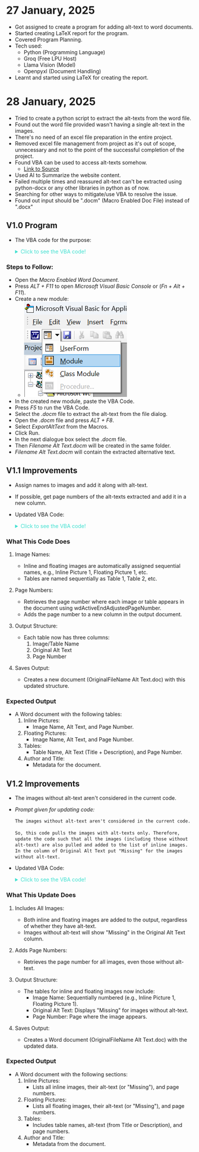 # 27 January, 2025

- Got assigned to create a program for adding alt-text to word documents.
- Started creating LaTeX report for the program.
- Covered Program Planning.
- Tech used:
    - Python (Programming Language)
    - Groq (Free LPU Host)
    - Llama Vision (Model)
    - Openpyxl (Document Handling)
- Learnt and started using LaTeX for creating the report.

# 28 January, 2025

- Tried to create a python script to extract the alt-texts from the word file.
- Found out the word file provided wasn't having a single alt-text in the images.
- There's no need of an excel file preparation in the entire project.
- Removed excel file management from project as it's out of scope, unnecessary and not to the point of the successful completion of the project.
- Found VBA can be used to access alt-texts somehow.
    - [Link to Source](https://answers.microsoft.com/en-us/msoffice/forum/all/need-to-extract-alt-text-for-images-and-tables-in/0b46c9a6-4a4a-4243-b53d-e17adc824699)
- Used AI to Summarize the website content.
- Failed multiple times and reassured alt-text can't be extracted using python-docx or any other libraries in python as of now.
- Searching for other ways to mitigate/use VBA to resolve the issue.
- Found out input should be ".docm" (Macro Enabled Doc File) instead of ".docx"

## V1.0 Program

- The VBA code for the purpose:
  
    <details>
    <summary style="color: turquoise;">Click to see the VBA code!</summary>
  
  ```vba
  Sub ExportAltText()

      Dim strPictures As String
      Dim docPictures As Document
      Dim docTranslate As Document
      Dim objInlinePic As InlineShape
      Dim objFloatPic As Shape
      Dim objTable As Table ' in docPictures
      Dim strTblAlt As String
      Dim tblTranslate1 As Table ' in docTranslate
      Dim tblTranslate2 As Table
      Dim tblTranslate3 As Table
      Dim tblTranslate4 As Table
      Dim tblLoop As Table
      Dim rowCurrent As Row
      Dim oRg As Range

      MsgBox "In the next dialog, select the file containing " & _
             "the pictures whose alt text will be translated."

      strPictures = GetFileName()

      If strPictures = "" Then Exit Sub

      On Error GoTo BadInputFile
      Set docPictures = Documents.Open(FileName:=strPictures)
      Set docTranslate = Documents.Add

      With docTranslate
          ' Set up header and footer in translation document
          .Sections(1).Headers(wdHeaderFooterPrimary).Range.Text = _
              "Alt Text of " & docPictures.FullName
          Set oRg = .Sections(1).Footers(wdHeaderFooterPrimary).Range
          oRg.Text = vbTab
          oRg.Collapse wdCollapseEnd
          .Fields.Add Range:=oRg, Type:=wdFieldPage, PreserveFormatting:=False

          ' Create four 2x2 tables
          Set oRg = .Range
          oRg.InsertAfter "Inline Pictures" & vbCr
          Set oRg = .Range
          oRg.Collapse wdCollapseEnd
          Set tblTranslate1 = .Tables.Add(Range:=oRg, numrows:=2, numcolumns:=2)

          Set oRg = .Range
          oRg.InsertAfter "Floating Pictures" & vbCr
          Set oRg = .Range
          oRg.Collapse wdCollapseEnd
          Set tblTranslate2 = .Tables.Add(Range:=oRg, numrows:=2, numcolumns:=2)

          Set oRg = .Range
          oRg.InsertAfter "Tables" & vbCr
          Set oRg = .Range
          oRg.Collapse wdCollapseEnd
          Set tblTranslate3 = .Tables.Add(Range:=oRg, numrows:=2, numcolumns:=2)

          Set oRg = .Range
          oRg.InsertAfter "Author and Title" & vbCr
          Set oRg = .Range
          oRg.Collapse wdCollapseEnd
          Set tblTranslate4 = .Tables.Add(Range:=oRg, numrows:=2, numcolumns:=2)

          ' Save the docPictures path for future use
          .Variables("docPictures").Value = docPictures.FullName
      End With

      ' Set up the tables with headers
      For Each tblLoop In docTranslate.Tables
          With tblLoop
              .Cell(1, 1).Range.Text = "Original Alt Text"
              .Cell(1, 2).Range.Text = "Translated Alt Text"
              .Rows(1).Range.Font.Bold = True
              .Rows(1).HeadingFormat = True
              .Borders.InsideColor = wdColorAutomatic
              .Borders.InsideLineStyle = wdLineStyleSingle
              .Borders.OutsideColor = wdColorAutomatic
              .Borders.OutsideLineStyle = wdLineStyleSingle
          End With
      Next tblLoop

      ' Export alt text for inline pictures
      On Error Resume Next
      For Each objInlinePic In docPictures.InlineShapes
          If objInlinePic.AlternativeText <> "" Then
              tblTranslate1.Rows.Last.Cells(1).Range.Text = objInlinePic.AlternativeText
              tblTranslate1.Rows.Add
          End If
      Next objInlinePic
      tblTranslate1.Rows.Last.Delete

      ' Export alt text for floating pictures
      For Each objFloatPic In docPictures.Shapes
          If objFloatPic.AlternativeText <> "" Then
              tblTranslate2.Rows.Last.Cells(1).Range.Text = objFloatPic.AlternativeText
              tblTranslate2.Rows.Add
          End If
      Next objFloatPic
      tblTranslate2.Rows.Last.Delete

      ' Export alt text for tables
      For Each objTable In docPictures.Tables
          strTblAlt = ""
          If objTable.Descr <> "" Then strTblAlt = objTable.Descr
          If objTable.Title <> "" Then strTblAlt = objTable.Title & vbCr & strTblAlt
          If Len(strTblAlt) > 1 Then
              tblTranslate3.Rows.Last.Cells(1).Range.Text = strTblAlt
              tblTranslate3.Rows.Add
          End If
      Next objTable
      tblTranslate3.Rows.Last.Delete

      ' Export author and title
      With tblTranslate4
          .Rows.Last.Cells(1).Range.Text = "Author"
          .Rows.Add
          .Rows.Last.Cells(1).Range.Text = docPictures.BuiltInDocumentProperties("Author").Value
          .Rows.Add
          .Rows.Last.Cells(1).Range.Text = "Title"
          .Rows.Add
          .Rows.Last.Cells(1).Range.Text = docPictures.BuiltInDocumentProperties("Title").Value
      End With

      ' Save the new translation document
      docTranslate.SaveAs FileName:=Replace(strPictures, ".doc", " Alt Text.doc")
      MsgBox "Alt text has been exported and saved as 'Alt Text.doc'."
      docPictures.Close wdDoNotSaveChanges

      Exit Sub

  BadInputFile:
      MsgBox "The file " & strPictures & " could not be opened." & _
             vbCr & "Error " & Err.Number & vbCr & Err.Description
  End Sub

  ' Helper functions
  Function GetFileName() As String
      Dim dlg As FileDialog
      Set dlg = Application.FileDialog(msoFileDialogFilePicker)
      If dlg.Show <> -1 Then
          GetFileName = ""
      Else
          GetFileName = dlg.SelectedItems(1)
      End If
  End Function 
  ```
### Steps to Follow:

- Open the *Macro Enabled Word Document*.
- Press *ALT + F11* to open *Microsoft Visual Basic Console* or (*Fn + Alt + F11*).
- Create a new module:
    - ![Image showing Module as the second dropdown in insert userform]({916839D4-03BD-4BC7-B0CA-845C80BA7A35}.png)
- In the created new module, paste the VBA Code.
- Press *F5* to run the VBA Code.
- Select the *.docm* file to extract the alt-text from the file dialog.
- Open the *.docm* file and press *ALT + F8*.
- Select *ExportAltText* from the Macros.
- Click Run.
- In the next dialogue box select the *.docm* file.
- Then *Filename Alt Text.docm* will be created in the same folder.
- *Filename Alt Text.docm* will contain the extracted alternative text.

## V1.1 Improvements

- Assign names to images and add it along with alt-text.
- If possible, get page numbers of the alt-texts extracted and add it in a new column.
- Updated VBA Code:

    <details>
    <summary style="color: turquoise;">Click to see the VBA code!</summary>
  
    ```vba
        Sub ExportAltTextWithNamesAndPageNumbers()

        Dim strPictures As String
        Dim docPictures As Document
        Dim docTranslate As Document
        Dim objInlinePic As InlineShape
        Dim objFloatPic As Shape
        Dim objTable As Table
        Dim strTblAlt As String
        Dim tblTranslate1 As Table
        Dim tblTranslate2 As Table
        Dim tblTranslate3 As Table
        Dim tblTranslate4 As Table
        Dim tblLoop As Table
        Dim rowCurrent As Row
        Dim oRg As Range
        Dim picIndex As Integer
        Dim pageNum As String

        MsgBox "In the next dialog, select the file containing the pictures whose alt text will be exported."

        strPictures = GetFileName()

        If strPictures = "" Then Exit Sub

        On Error GoTo BadInputFile
        Set docPictures = Documents.Open(FileName:=strPictures)
        Set docTranslate = Documents.Add

        With docTranslate
            ' Set up header and footer in translation document
            .Sections(1).Headers(wdHeaderFooterPrimary).Range.Text = _
                "Alt Text of " & docPictures.FullName
            Set oRg = .Sections(1).Footers(wdHeaderFooterPrimary).Range
            oRg.Text = vbTab
            oRg.Collapse wdCollapseEnd
            .Fields.Add Range:=oRg, Type:=wdFieldPage, PreserveFormatting:=False

            ' Create three-column tables (Image Name, Original Alt Text, Page Number)
            Set oRg = .Range
            oRg.InsertAfter "Inline Pictures" & vbCr
            Set oRg = .Range
            oRg.Collapse wdCollapseEnd
            Set tblTranslate1 = .Tables.Add(Range:=oRg, numrows:=2, numcolumns:=3)

            Set oRg = .Range
            oRg.InsertAfter "Floating Pictures" & vbCr
            Set oRg = .Range
            oRg.Collapse wdCollapseEnd
            Set tblTranslate2 = .Tables.Add(Range:=oRg, numrows:=2, numcolumns:=3)

            Set oRg = .Range
            oRg.InsertAfter "Tables" & vbCr
            Set oRg = .Range
            oRg.Collapse wdCollapseEnd
            Set tblTranslate3 = .Tables.Add(Range:=oRg, numrows:=2, numcolumns:=3)

            Set oRg = .Range
            oRg.InsertAfter "Author and Title" & vbCr
            Set oRg = .Range
            oRg.Collapse wdCollapseEnd
            Set tblTranslate4 = .Tables.Add(Range:=oRg, numrows:=2, numcolumns:=3)

            ' Save the docPictures path for future use
            .Variables("docPictures").Value = docPictures.FullName
        End With

        ' Set up the tables with headers
        For Each tblLoop In docTranslate.Tables
            With tblLoop
                .Cell(1, 1).Range.Text = "Image Name"
                .Cell(1, 2).Range.Text = "Original Alt Text"
                .Cell(1, 3).Range.Text = "Page Number"
                .Rows(1).Range.Font.Bold = True
                .Rows(1).HeadingFormat = True
                .Borders.InsideColor = wdColorAutomatic
                .Borders.InsideLineStyle = wdLineStyleSingle
                .Borders.OutsideColor = wdColorAutomatic
                .Borders.OutsideLineStyle = wdLineStyleSingle
            End With
        Next tblLoop

        ' Export alt text for inline pictures
        picIndex = 1
        For Each objInlinePic In docPictures.InlineShapes
            If objInlinePic.AlternativeText <> "" Then
                pageNum = objInlinePic.Range.Information(wdActiveEndAdjustedPageNumber)
                tblTranslate1.Rows.Add
                tblTranslate1.Rows.Last.Cells(1).Range.Text = "Inline Picture " & picIndex
                tblTranslate1.Rows.Last.Cells(2).Range.Text = objInlinePic.AlternativeText
                tblTranslate1.Rows.Last.Cells(3).Range.Text = pageNum
                picIndex = picIndex + 1
            End If
        Next objInlinePic
        tblTranslate1.Rows.Last.Delete

        ' Export alt text for floating pictures
        picIndex = 1
        For Each objFloatPic In docPictures.Shapes
            If objFloatPic.AlternativeText <> "" Then
                pageNum = objFloatPic.Anchor.Information(wdActiveEndAdjustedPageNumber)
                tblTranslate2.Rows.Add
                tblTranslate2.Rows.Last.Cells(1).Range.Text = "Floating Picture " & picIndex
                tblTranslate2.Rows.Last.Cells(2).Range.Text = objFloatPic.AlternativeText
                tblTranslate2.Rows.Last.Cells(3).Range.Text = pageNum
                picIndex = picIndex + 1
            End If
        Next objFloatPic
        tblTranslate2.Rows.Last.Delete

        ' Export alt text for tables
        picIndex = 1
        For Each objTable In docPictures.Tables
            strTblAlt = ""
            If objTable.Descr <> "" Then strTblAlt = objTable.Descr
            If objTable.Title <> "" Then strTblAlt = objTable.Title & vbCr & strTblAlt
            If Len(strTblAlt) > 1 Then
                pageNum = objTable.Range.Information(wdActiveEndAdjustedPageNumber)
                tblTranslate3.Rows.Add
                tblTranslate3.Rows.Last.Cells(1).Range.Text = "Table " & picIndex
                tblTranslate3.Rows.Last.Cells(2).Range.Text = strTblAlt
                tblTranslate3.Rows.Last.Cells(3).Range.Text = pageNum
                picIndex = picIndex + 1
            End If
        Next objTable
        tblTranslate3.Rows.Last.Delete

        ' Export author and title
        With tblTranslate4
            .Rows.Last.Cells(1).Range.Text = "Author"
            .Rows.Add
            .Rows.Last.Cells(1).Range.Text = docPictures.BuiltInDocumentProperties("Author").Value
            .Rows.Add
            .Rows.Last.Cells(1).Range.Text = "Title"
            .Rows.Add
            .Rows.Last.Cells(1).Range.Text = docPictures.BuiltInDocumentProperties("Title").Value
        End With

        ' Save the new translation document
        docTranslate.SaveAs FileName:=Replace(strPictures, ".doc", " Alt Text.doc")
        MsgBox "Alt text, image names, and page numbers have been exported and saved as 'Alt Text.doc'."
        docPictures.Close wdDoNotSaveChanges

        Exit Sub

    BadInputFile:
        MsgBox "The file " & strPictures & " could not be opened." & _
            vbCr & "Error " & Err.Number & vbCr & Err.Description
    End Sub

    ' Helper functions
    Function GetFileName() As String
        Dim dlg As FileDialog
        Set dlg = Application.FileDialog(msoFileDialogFilePicker)
        If dlg.Show <> -1 Then
            GetFileName = ""
        Else
            GetFileName = dlg.SelectedItems(1)
        End If
    End Function
    ```

### What This Code Does

1. Image Names:

    - Inline and floating images are automatically assigned sequential names, e.g., Inline Picture 1, Floating Picture 1, etc.
    - Tables are named sequentially as Table 1, Table 2, etc.

2. Page Numbers:

    - Retrieves the page number where each image or table appears in the document using wdActiveEndAdjustedPageNumber.
    - Adds the page number to a new column in the output document.

3. Output Structure:

    - Each table now has three columns:
        1. Image/Table Name
        2. Original Alt Text
        3. Page Number

4. Saves Output:

    - Creates a new document (OriginalFileName Alt Text.doc) with this updated structure.

### Expected Output

- A Word document with the following tables:
    1. Inline Pictures:
        - Image Name, Alt Text, and Page Number.
    2. Floating Pictures:
        - Image Name, Alt Text, and Page Number.
    3. Tables:
        - Table Name, Alt Text (Title + Description), and     Page Number.
    4. Author and Title:
        - Metadata for the document.

## V1.2 Improvements

- The images without alt-text aren't considered in the current code.
- *Prompt given for updating code:*
    ```
    The images without alt-text aren't considered in the current code.

    So, this code pulls the images with alt-texts only. Therefore, update the code such that all the images (including those without alt-text) are also pulled and added to the list of inline images. In the column of Original Alt Text put "Missing" for the images without alt-text.
- Updated VBA Code:

    <details>
    <summary style="color: turquoise;">Click to see the VBA code!</summary>
  
    ```vba
        Sub ExportAllImagesWithAltTextAndPageNumbers()

        Dim strPictures As String
        Dim docPictures As Document
        Dim docTranslate As Document
        Dim objInlinePic As InlineShape
        Dim objFloatPic As Shape
        Dim objTable As Table
        Dim strTblAlt As String
        Dim tblTranslate1 As Table
        Dim tblTranslate2 As Table
        Dim tblTranslate3 As Table
        Dim tblTranslate4 As Table
        Dim tblLoop As Table
        Dim rowCurrent As Row
        Dim oRg As Range
        Dim picIndex As Integer
        Dim pageNum As String

        MsgBox "In the next dialog, select the file containing the pictures whose alt text will be exported."

        strPictures = GetFileName()

        If strPictures = "" Then Exit Sub

        On Error GoTo BadInputFile
        Set docPictures = Documents.Open(FileName:=strPictures)
        Set docTranslate = Documents.Add

        With docTranslate
            ' Set up header and footer in translation document
            .Sections(1).Headers(wdHeaderFooterPrimary).Range.Text = _
                "Alt Text of " & docPictures.FullName
            Set oRg = .Sections(1).Footers(wdHeaderFooterPrimary).Range
            oRg.Text = vbTab
            oRg.Collapse wdCollapseEnd
            .Fields.Add Range:=oRg, Type:=wdFieldPage, PreserveFormatting:=False

            ' Create three-column tables (Image Name, Original Alt Text, Page Number)
            Set oRg = .Range
            oRg.InsertAfter "Inline Pictures" & vbCr
            Set oRg = .Range
            oRg.Collapse wdCollapseEnd
            Set tblTranslate1 = .Tables.Add(Range:=oRg, numrows:=2, numcolumns:=3)

            Set oRg = .Range
            oRg.InsertAfter "Floating Pictures" & vbCr
            Set oRg = .Range
            oRg.Collapse wdCollapseEnd
            Set tblTranslate2 = .Tables.Add(Range:=oRg, numrows:=2, numcolumns:=3)

            Set oRg = .Range
            oRg.InsertAfter "Tables" & vbCr
            Set oRg = .Range
            oRg.Collapse wdCollapseEnd
            Set tblTranslate3 = .Tables.Add(Range:=oRg, numrows:=2, numcolumns:=3)

            Set oRg = .Range
            oRg.InsertAfter "Author and Title" & vbCr
            Set oRg = .Range
            oRg.Collapse wdCollapseEnd
            Set tblTranslate4 = .Tables.Add(Range:=oRg, numrows:=2, numcolumns:=3)

            ' Save the docPictures path for future use
            .Variables("docPictures").Value = docPictures.FullName
        End With

        ' Set up the tables with headers
        For Each tblLoop In docTranslate.Tables
            With tblLoop
                .Cell(1, 1).Range.Text = "Image Name"
                .Cell(1, 2).Range.Text = "Original Alt Text"
                .Cell(1, 3).Range.Text = "Page Number"
                .Rows(1).Range.Font.Bold = True
                .Rows(1).HeadingFormat = True
                .Borders.InsideColor = wdColorAutomatic
                .Borders.InsideLineStyle = wdLineStyleSingle
                .Borders.OutsideColor = wdColorAutomatic
                .Borders.OutsideLineStyle = wdLineStyleSingle
            End With
        Next tblLoop

        ' Export all inline pictures
        picIndex = 1
        For Each objInlinePic In docPictures.InlineShapes
            pageNum = objInlinePic.Range.Information(wdActiveEndAdjustedPageNumber)
            tblTranslate1.Rows.Add
            tblTranslate1.Rows.Last.Cells(1).Range.Text = "Inline Picture " & picIndex
            
            If objInlinePic.AlternativeText <> "" Then
                tblTranslate1.Rows.Last.Cells(2).Range.Text = objInlinePic.AlternativeText
            Else
                tblTranslate1.Rows.Last.Cells(2).Range.Text = "Missing"
            End If
            
            tblTranslate1.Rows.Last.Cells(3).Range.Text = pageNum
            picIndex = picIndex + 1
        Next objInlinePic
        tblTranslate1.Rows.Last.Delete

        ' Export all floating pictures
        picIndex = 1
        For Each objFloatPic In docPictures.Shapes
            pageNum = objFloatPic.Anchor.Information(wdActiveEndAdjustedPageNumber)
            tblTranslate2.Rows.Add
            tblTranslate2.Rows.Last.Cells(1).Range.Text = "Floating Picture " & picIndex
            
            If objFloatPic.AlternativeText <> "" Then
                tblTranslate2.Rows.Last.Cells(2).Range.Text = objFloatPic.AlternativeText
            Else
                tblTranslate2.Rows.Last.Cells(2).Range.Text = "Missing"
            End If
            
            tblTranslate2.Rows.Last.Cells(3).Range.Text = pageNum
            picIndex = picIndex + 1
        Next objFloatPic
        tblTranslate2.Rows.Last.Delete

        ' Export alt text for tables
        picIndex = 1
        For Each objTable In docPictures.Tables
            strTblAlt = ""
            If objTable.Descr <> "" Then strTblAlt = objTable.Descr
            If objTable.Title <> "" Then strTblAlt = objTable.Title & vbCr & strTblAlt
            If Len(strTblAlt) > 1 Then
                pageNum = objTable.Range.Information(wdActiveEndAdjustedPageNumber)
                tblTranslate3.Rows.Add
                tblTranslate3.Rows.Last.Cells(1).Range.Text = "Table " & picIndex
                tblTranslate3.Rows.Last.Cells(2).Range.Text = strTblAlt
                tblTranslate3.Rows.Last.Cells(3).Range.Text = pageNum
                picIndex = picIndex + 1
            End If
        Next objTable
        tblTranslate3.Rows.Last.Delete

        ' Export author and title
        With tblTranslate4
            .Rows.Last.Cells(1).Range.Text = "Author"
            .Rows.Add
            .Rows.Last.Cells(1).Range.Text = docPictures.BuiltInDocumentProperties("Author").Value
            .Rows.Add
            .Rows.Last.Cells(1).Range.Text = "Title"
            .Rows.Add
            .Rows.Last.Cells(1).Range.Text = docPictures.BuiltInDocumentProperties("Title").Value
        End With

        ' Save the new translation document
        docTranslate.SaveAs FileName:=Replace(strPictures, ".doc", " Alt Text.doc")
        MsgBox "Alt text, image names, and page numbers (including missing ones) have been exported and saved as 'Alt Text.doc'."
        docPictures.Close wdDoNotSaveChanges

        Exit Sub

    BadInputFile:
        MsgBox "The file " & strPictures & " could not be opened." & _
            vbCr & "Error " & Err.Number & vbCr & Err.Description
    End Sub

    ' Helper functions
    Function GetFileName() As String
        Dim dlg As FileDialog
        Set dlg = Application.FileDialog(msoFileDialogFilePicker)
        If dlg.Show <> -1 Then
            GetFileName = ""
        Else
            GetFileName = dlg.SelectedItems(1)
        End If
    End Function
    ```
### What This Update Does

1. Includes All Images:

    - Both inline and floating images are added to the output, regardless of whether they have alt-text.
    - Images without alt-text will show "Missing" in the Original Alt Text column.

2. Adds Page Numbers:

    - Retrieves the page number for all images, even those without alt-text.

3. Output Structure:

    - The tables for inline and floating images now include:
        - Image Name: Sequentially numbered (e.g., Inline Picture 1, Floating Picture 1).
        - Original Alt Text: Displays "Missing" for images without alt-text.
        - Page Number: Page where the image appears.
4. Saves Output:
    - Creates a Word document (OriginalFileName Alt Text.doc) with the updated data.

### Expected Output

- A Word document with the following sections:
    1. Inline Pictures:
        - Lists all inline images, their alt-text (or "Missing"), and page numbers.
    2. Floating Pictures:
        - Lists all floating images, their alt-text (or "Missing"), and page numbers.
    3. Tables:
        - Includes table names, alt-text (from Title or Description), and page numbers.
    4. Author and Title:
        - Metadata from the document.

